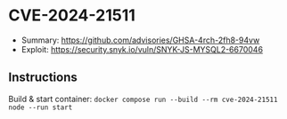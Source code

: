 # CVE-2024-21511

- Summary: https://github.com/advisories/GHSA-4rch-2fh8-94vw
- Exploit: https://security.snyk.io/vuln/SNYK-JS-MYSQL2-6670046

## Instructions

Build & start container: `docker compose run --build --rm cve-2024-21511 node --run start`

